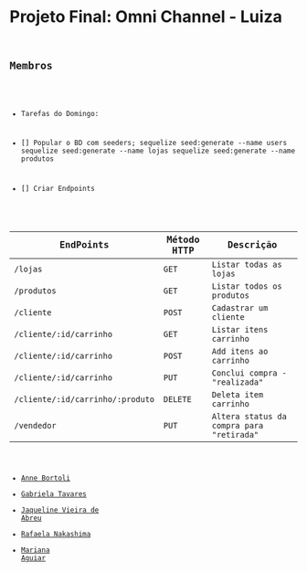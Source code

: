 # Projeto Final: Omni Channel - Luiza<code>

## Membros

- Tarefas do Domingo:

- [] Popular o BD com seeders;
  sequelize seed:generate --name users
  sequelize seed:generate --name lojas
  sequelize seed:generate --name produtos

- [] Criar Endpoints

| EndPoints                        | Método HTTP | Descrição                                 |
| -------------------------------- | ----------- | ----------------------------------------- |
| `/lojas`                         | `GET`       | `Listar todas as lojas`                   |
| `/produtos`                      | `GET`       | `Listar todos os produtos`                |
| `/cliente`                       | `POST`      | `Cadastrar um cliente`                    |
| `/cliente/:id/carrinho`          | `GET`       | `Listar itens carrinho`                   |
| `/cliente/:id/carrinho`          | `POST`      | `Add itens ao carrinho`                   |
| `/cliente/:id/carrinho`          | `PUT`       | `Conclui compra - "realizada"`            |
| `/cliente/:id/carrinho/:produto` | `DELETE`    | `Deleta item carrinho`                    |
| `/vendedor`                      | `PUT`       | `Altera status da compra para "retirada"` |

- [Anne Bortoli](https://github.com/ANNEBORTOLI)
- [Gabriela Tavares](https://github.com/GabiTavaresV)
- [Jaqueline Vieira de Abreu](https://github.com/jaquelineabreu)
- [Rafaela Nakashima](https://github.com/rafanak)
- [Mariana Aguiar](https://github.com/marianadesouzaaguiar)

